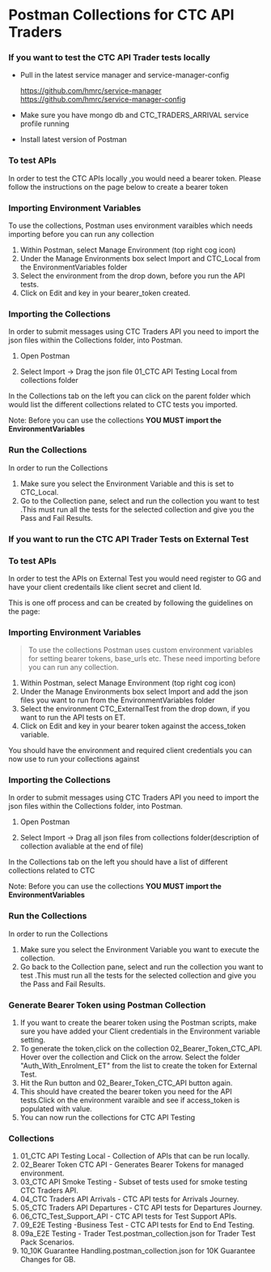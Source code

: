 
# Postman Collections for CTC API Traders

### If you want to test the CTC API Trader tests locally

* Pull in the latest service manager and service-manager-config

  https://github.com/hmrc/service-manager
  https://github.com/hmrc/service-manager-config
  
* Make sure you have mongo db and CTC_TRADERS_ARRIVAL service profile running
* Install latest version of Postman

### To test APIs

In order to test the CTC APIs locally ,you would need a bearer token. Please follow the instructions on the page below to create a bearer token
<Link to Matthews page for creating bearer token locally>

### Importing Environment Variables

To use the collections, Postman uses environment varaibles which needs importing before you can run any collection

1. Within Postman, select Manage Environment (top right cog icon)
2. Under the Manage Environments box select Import and CTC_Local from the EnvironmentVariables folder
3. Select the environment from the drop down, before you run the API tests. 
4. Click on Edit and key in your bearer_token created.

### Importing the Collections

In order to submit messages using CTC Traders API you need to import the json files within the Collections folder, into Postman.

1. Open Postman

2. Select Import -> Drag the json file 01_CTC API Testing Local from collections folder 

In the Collections tab on the left you can click on the parent folder which would list the different collections related to CTC tests you imported.

Note: Before you can use the collections **YOU MUST import the EnvironmentVariables**

### Run the Collections

In order to run the Collections 

1. Make sure you select the Environment Variable and this is set to CTC_Local.
2. Go to the Collection pane, select and run the collection you want to test .This must run all the tests for the selected collection and give you the Pass and Fail Results.

### If you want to run the CTC API Trader Tests on External Test


### To test APIs

In order to test the APIs on External Test you would need register to GG and have your client credentails like client secret and client Id.

This is one off process and can be created by following the guidelines on the page:
<Link to Matthews page for creating bearer token on ET>

### Importing Environment Variables

> To use the collections Postman uses custom environment variables for setting bearer tokens, base_urls etc. These need importing before you can run any collection.

1. Within Postman, select Manage Environment (top right cog icon)
2. Under the Manage Environments box select Import and add the json files you want to run from the EnvironmentVariables folder
3. Select the environment CTC_ExternalTest from the drop down, if you want to run the API tests on ET.
4. Click on Edit and key in your bearer token against the access_token variable.

You should have the environment and required client credentials you can now use to run your collections against

### Importing the Collections

In order to submit messages using CTC Traders API you need to import the json files within the Collections folder, into Postman.

1. Open Postman

2. Select Import -> Drag all json files from collections folder(description of collection avaliable at the end of file)

In the Collections tab on the left you should have a list of different collections related to CTC

Note: Before you can use the collections **YOU MUST import the EnvironmentVariables**

### Run the Collections

In order to run the Collections 

1. Make sure you select the Environment Variable you want to execute the collection.
2. Go back to the Collection pane, select and run the collection you want to test .This must run all the tests for the selected collection and give you the Pass and Fail Results.


###  Generate Bearer Token using Postman Collection

1. If you want to create the bearer token using the Postman scripts, make sure you have added your Client credentials in the Environment variable setting.
2. To generate the token,click on the collection 02_Bearer_Token_CTC_API. Hover over the collection and Click on the arrow. Select the folder "Auth_With_Enrolment_ET" from the list to create the token for External Test.
3. Hit the Run button and 02_Bearer_Token_CTC_API button again.
4. This should have created the bearer token you need for the API tests.Click on the environment varaible and see if access_token is populated with value.
5. You can now run the collections for CTC API Testing

###  Collections

1. 01_CTC API Testing Local - Collection of APIs that can be run locally.
2. 02_Bearer Token CTC API - Generates Bearer Tokens for managed environment.
3. 03_CTC API Smoke Testing - Subset of tests used for smoke testing CTC Traders API.
4. 04_CTC Traders API  Arrivals - CTC API tests for Arrivals Journey.
5. 05_CTC Traders API Departures - CTC API tests for Departures Journey.
6. 06_CTC_Test_Support_API - CTC API tests for Test Support APIs.
7. 09_E2E Testing -Business Test - CTC API tests for End to End Testing.
8. 09a_E2E Testing - Trader Test.postman_collection.json for Trader Test Pack Scenarios.
9. 10_10K Guarantee Handling.postman_collection.json for 10K Guarantee Changes for GB.




